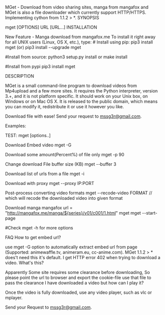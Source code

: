 MGet - Download from video sharing sites, manga from mangafox and MGet is also a file downloader which currently support HTTP/HTTPS.
Implementing cython from 1.1.2 > *.
SYNOPSIS

mget [OPTIONS] URL [URL...]
INSTALLATION

New Feature - Manga download from mangafox.me To install it right away for all UNIX users (Linux, OS X, etc.), type: # Install using pip: pip3 install mget (or) pip3 install --upgrade mget

#Install from source:
python3 setup.py install or make install

#Install from pypi
pip3 install mget

DESCRIPTION

MGet is a small command-line program to download videos from Mp4upload and a few more sites. It requires the Python interpreter, version 3.+, and it is not platform specific. It should work on your Unix box, on Windows or on Mac OS X. It is released to the public domain, which means you can modify it, redistribute it or use it however you like.

Download file with ease! Send your request to mssg3r@gmail.com.

Examples:

TEST:
mget [options..] <URL>

Download Embed video
mget -G <URL>

Download some amount(Percent%) of file only
mget -p 90 <URL>

Change download File buffer size (KB)
mget --buffer 3 <URL>

Download list of urls from a file
mget -i <file>

Download with proxy
mget --proxy IP:PORT <URL>

Post-process converting video formats
mget --recode-video FORMAT <url> // which will recode the downloaded video into given format

Download manga
mangafox url = "http://mangafox.me/manga/${series}/v01/c001/1.html"
mget <mangafox url> 
mget --start-page <mangafox url>

#Check mget -h for more options

FAQ
How to get embed url?

use mget -G option to automatically extract embed url from page (Supported: animewaffle.tv, animeram.eu, cc-anime.com). MGet 1.1.2 > * does't need this it's default.
I get HTTP error 402 when trying to download a video. What's this?

Apparently Some site requires some clearance before downloading, So please point the url to browser and export the cookie-file use that file to pass the clearance
I have downloaded a video but how can I play it?

Once the video is fully downloaded, use any video player, such as vlc or mplayer.

Send your Request to mssg3r@gmail.com.

